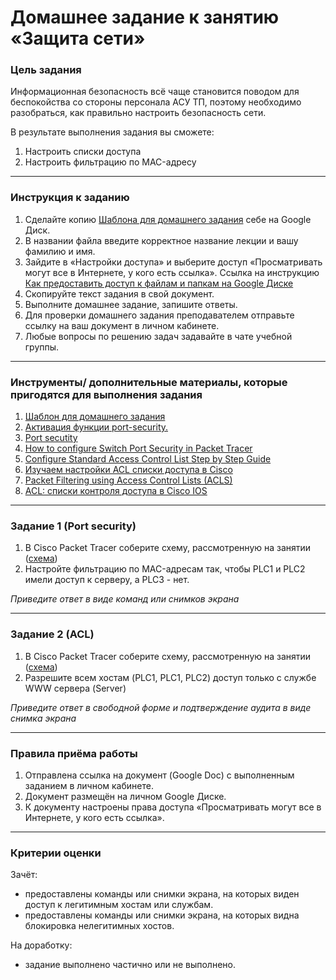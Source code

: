 # Домашнее задание к занятию «Защита сети»

### Цель задания

Информационная безопасность всё чаще становится поводом для беспокойства со стороны персонала АСУ ТП, поэтому необходимо разобраться, как правильно настроить безопасность сети.

В результате выполнения задания вы сможете:

1. Настроить списки доступа
1. Настроить фильтрацию по MAC-адресу

------

### Инструкция к заданию

1. Сделайте копию [Шаблона для домашнего задания](https://docs.google.com/document/d/1WYqm6iwLYFV5vl7A4mG7zgpFGpNDOyLp5y4aD3iatvo/edit?usp=sharing) себе на Google Диск.
1. В названии файла введите корректное название лекции и вашу фамилию и имя.
1. Зайдите в «Настройки доступа» и выберите доступ «Просматривать могут все в Интернете, у кого есть ссылка». Ссылка на инструкцию [Как предоставить доступ к файлам и папкам на Google Диске](https://support.google.com/docs/answer/2494822?hl=ru&co=GENIE.Platform%3DDesktop)
1. Скопируйте текст задания в свой документ.
1. Выполните домашнее задание, запишите ответы.
1. Для проверки домашнего задания преподавателем отправьте ссылку на ваш документ в личном кабинете.
1. Любые вопросы по решению задач задавайте в чате учебной группы.

------

### Инструменты/ дополнительные материалы, которые пригодятся для выполнения задания

1. [Шаблон для домашнего задания](https://docs.google.com/document/d/1WYqm6iwLYFV5vl7A4mG7zgpFGpNDOyLp5y4aD3iatvo/edit?usp=sharing)
1. [Активация функции port-security.](https://artemsannikov.ru/cisco/packet-tracer/switchport-port-security-cpt/)
1. [Port secutity](http://ciscotips.ru/portsecurity)
1. [How to configure Switch Port Security in Packet Tracer](https://computernetworking747640215.wordpress.com/2019/11/12/switch-port-security/)
1. [Configure Standard Access Control List Step by Step Guide](https://www.computernetworkingnotes.com/ccna-study-guide/configure-standard-access-control-list-step-by-step-guide.html)
1. [Изучаем настройки ACL списки доступа в Cisco](https://litl-admin.ru/cisco/izuchaem-nastrojki-acl-spiski-dostupa-v-cisco.html)
1. [Packet Filtering using Access Control Lists (ACLS)](https://www.section.io/engineering-education/packet-filtering-using-acls/)
1. [ACL: списки контроля доступа в Cisco IOS](https://habr.com/ru/post/121806/)

-----

### Задание 1 (Port security)

1. В Cisco Packet Tracer соберите схему, рассмотренную на занятии ([схема](Network.JPG))
2. Настройте фильтрацию по MAC-адресам так, чтобы PLC1 и PLC2 имели доступ к серверу, а PLC3 - нет.

*Приведите ответ в виде команд или снимков экрана*

------

### Задание 2 (ACL)

1. В Cisco Packet Tracer соберите схему, рассмотренную на занятии ([схема](Network.JPG))
1. Разрешите всем хостам (PLC1, PLC1, PLC2) доступ только с службе WWW сервера (Server)

*Приведите ответ в свободной форме и подтверждение аудита в виде снимка экрана*

------


### Правила приёма работы

1. Отправлена ссылка на документ (Google Doc) с выполненным заданием в личном кабинете.
2. Документ размещён на личном Google Диске.
3. К документу настроены права доступа «Просматривать могут все в Интернете, у кого есть ссылка».

------

### Критерии оценки

Зачёт:

- предоставлены команды или снимки экрана, на которых виден доступ к легитимным хостам или службам.
- предоставлены команды или снимки экрана, на которых видна блокировка нелегитимных хостов.

На доработку:

- задание выполнено частично или не выполнено.
